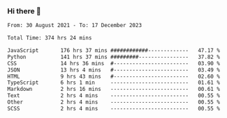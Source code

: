 ### Hi there 👋

<!--
**dominoto/dominoto** is a ✨ _special_ ✨ repository because its `README.md` (this file) appears on your GitHub profile.

Here are some ideas to get you started:

- 🔭 I’m currently working on ...
- 🌱 I’m currently learning ...
- 👯 I’m looking to collaborate on ...
- 🤔 I’m looking for help with ...
- 💬 Ask me about ...
- 📫 How to reach me: ...
- 😄 Pronouns: ...
- ⚡ Fun fact: ...
-->
<!--START_SECTION:waka-->

```txt
From: 30 August 2021 - To: 17 December 2023

Total Time: 374 hrs 24 mins

JavaScript       176 hrs 37 mins ############-------------   47.17 %
Python           141 hrs 37 mins #########----------------   37.82 %
CSS              14 hrs 36 mins  #------------------------   03.90 %
JSON             13 hrs 4 mins   #------------------------   03.49 %
HTML             9 hrs 43 mins   #------------------------   02.60 %
TypeScript       6 hrs 1 min     -------------------------   01.61 %
Markdown         2 hrs 16 mins   -------------------------   00.61 %
Text             2 hrs 4 mins    -------------------------   00.55 %
Other            2 hrs 4 mins    -------------------------   00.55 %
SCSS             2 hrs 4 mins    -------------------------   00.55 %
```

<!--END_SECTION:waka-->
